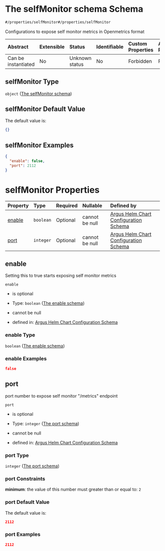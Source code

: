 # The selfMonitor schema Schema

```txt
#/properties/selfMonitor#/properties/selfMonitor
```

Configurations to expose self monitor metrics in Openmetrics format

| Abstract            | Extensible | Status         | Identifiable | Custom Properties | Additional Properties | Access Restrictions | Defined In                                                        |
| :------------------ | :--------- | :------------- | :----------- | :---------------- | :-------------------- | :------------------ | :---------------------------------------------------------------- |
| Can be instantiated | No         | Unknown status | No           | Forbidden         | Forbidden             | none                | [values.schema.json\*](values.schema.json "open original schema") |

## selfMonitor Type

`object` ([The selfMonitor schema](values-properties-the-selfmonitor-schema.md))

## selfMonitor Default Value

The default value is:

```json
{}
```

## selfMonitor Examples

```json
{
  "enable": false,
  "port": 2112
}
```

# selfMonitor Properties

| Property          | Type      | Required | Nullable       | Defined by                                                                                                                                                                                               |
| :---------------- | :-------- | :------- | :------------- | :------------------------------------------------------------------------------------------------------------------------------------------------------------------------------------------------------- |
| [enable](#enable) | `boolean` | Optional | cannot be null | [Argus Helm Chart Configuration Schema](values-properties-the-selfmonitor-schema-properties-the-enable-schema.md "#/properties/selfMonitor/properties/enable#/properties/selfMonitor/properties/enable") |
| [port](#port)     | `integer` | Optional | cannot be null | [Argus Helm Chart Configuration Schema](values-properties-the-selfmonitor-schema-properties-the-port-schema.md "#/properties/selfMonitor/properties/port#/properties/selfMonitor/properties/port")       |

## enable

Setting this to true starts exposing self monitor metrics

`enable`

*   is optional

*   Type: `boolean` ([The enable schema](values-properties-the-selfmonitor-schema-properties-the-enable-schema.md))

*   cannot be null

*   defined in: [Argus Helm Chart Configuration Schema](values-properties-the-selfmonitor-schema-properties-the-enable-schema.md "#/properties/selfMonitor/properties/enable#/properties/selfMonitor/properties/enable")

### enable Type

`boolean` ([The enable schema](values-properties-the-selfmonitor-schema-properties-the-enable-schema.md))

### enable Examples

```json
false
```

## port

port number to expose self monitor "/metrics" endpoint

`port`

*   is optional

*   Type: `integer` ([The port schema](values-properties-the-selfmonitor-schema-properties-the-port-schema.md))

*   cannot be null

*   defined in: [Argus Helm Chart Configuration Schema](values-properties-the-selfmonitor-schema-properties-the-port-schema.md "#/properties/selfMonitor/properties/port#/properties/selfMonitor/properties/port")

### port Type

`integer` ([The port schema](values-properties-the-selfmonitor-schema-properties-the-port-schema.md))

### port Constraints

**minimum**: the value of this number must greater than or equal to: `2`

### port Default Value

The default value is:

```json
2112
```

### port Examples

```json
2112
```
